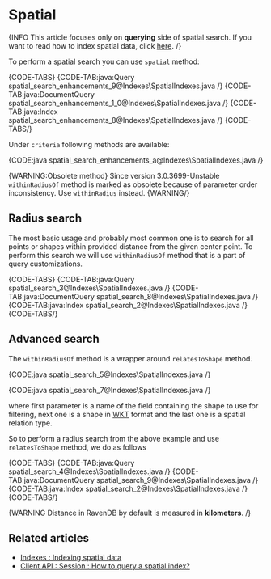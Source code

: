 ﻿# Spatial

{INFO This article focuses only on **querying** side of spatial search. If you want to read how to index spatial data, click [here](../../indexes/indexing-spatial-data). /}

To perform a spatial search you can use `spatial` method:

{CODE-TABS}
{CODE-TAB:java:Query spatial_search_enhancements_9@Indexes\SpatialIndexes.java /}
{CODE-TAB:java:DocumentQuery spatial_search_enhancements_1_0@Indexes\SpatialIndexes.java /}
{CODE-TAB:java:Index spatial_search_enhancements_8@Indexes\SpatialIndexes.java /}
{CODE-TABS/}

Under `criteria` following methods are available:

{CODE:java spatial_search_enhancements_a@Indexes\SpatialIndexes.java /}

{WARNING:Obsolete method}
Since version 3.0.3699-Unstable `withinRadiusOf` method is marked as obsolete because of parameter order inconsistency. Use `withinRadius` instead.
{WARNING/}

## Radius search

The most basic usage and probably most common one is to search for all points or shapes within provided distance from the given center point. To perform this search we will use `withinRadiusOf` method that is a part of query customizations.

{CODE-TABS}
{CODE-TAB:java:Query spatial_search_3@Indexes\SpatialIndexes.java /}
{CODE-TAB:java:DocumentQuery spatial_search_8@Indexes\SpatialIndexes.java /}
{CODE-TAB:java:Index spatial_search_2@Indexes\SpatialIndexes.java /}
{CODE-TABS/}

## Advanced search

The `withinRadiusOf` method is a wrapper around `relatesToShape` method.

{CODE:java spatial_search_5@Indexes\SpatialIndexes.java /}

{CODE:java spatial_search_7@Indexes\SpatialIndexes.java /}

where first parameter is a name of the field containing the shape to use for filtering, next one is a shape in [WKT](https://en.wikipedia.org/wiki/Well-known_text_representation_of_geometry) format and the last one is a spatial relation type.

So to perform a radius search from the above example and use `relatesToShape` method, we do as follows

{CODE-TABS}
{CODE-TAB:java:Query spatial_search_4@Indexes\SpatialIndexes.java /}
{CODE-TAB:java:DocumentQuery spatial_search_9@Indexes\SpatialIndexes.java /}
{CODE-TAB:java:Index spatial_search_2@Indexes\SpatialIndexes.java /}
{CODE-TABS/}

{WARNING Distance in RavenDB by default is measured in **kilometers**. /}

## Related articles

- [Indexes : Indexing spatial data](../../indexes/indexing-spatial-data)
- [Client API : Session : How to query a spatial index?](../../client-api/session/querying/how-to-query-a-spatial-index)
